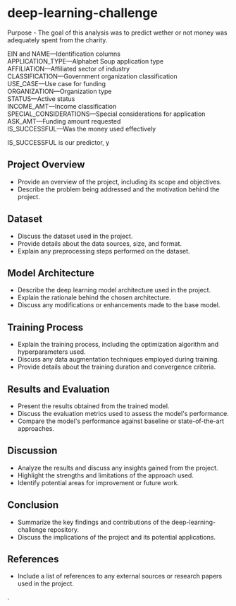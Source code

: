 # deep-learning-challenge


Purpose - The goal of this analysis was to predict wether or not money was adequately spent from the charity.

EIN and NAME—Identification columns  
APPLICATION_TYPE—Alphabet Soup application type  
AFFILIATION—Affiliated sector of industry  
CLASSIFICATION—Government organization classification  
USE_CASE—Use case for funding  
ORGANIZATION—Organization type  
STATUS—Active status  
INCOME_AMT—Income classification  
SPECIAL_CONSIDERATIONS—Special considerations for application  
ASK_AMT—Funding amount requested  
IS_SUCCESSFUL—Was the money used effectively  

IS_SUCCESSFUL is our predictor, y
## Project Overview
- Provide an overview of the project, including its scope and objectives.
- Describe the problem being addressed and the motivation behind the project.

## Dataset
- Discuss the dataset used in the project.
- Provide details about the data sources, size, and format.
- Explain any preprocessing steps performed on the dataset.

## Model Architecture
- Describe the deep learning model architecture used in the project.
- Explain the rationale behind the chosen architecture.
- Discuss any modifications or enhancements made to the base model.

## Training Process
- Explain the training process, including the optimization algorithm and hyperparameters used.
- Discuss any data augmentation techniques employed during training.
- Provide details about the training duration and convergence criteria.

## Results and Evaluation
- Present the results obtained from the trained model.
- Discuss the evaluation metrics used to assess the model's performance.
- Compare the model's performance against baseline or state-of-the-art approaches.

## Discussion
- Analyze the results and discuss any insights gained from the project.
- Highlight the strengths and limitations of the approach used.
- Identify potential areas for improvement or future work.

## Conclusion
- Summarize the key findings and contributions of the deep-learning-challenge repository.
- Discuss the implications of the project and its potential applications.

## References
- Include a list of references to any external sources or research papers used in the project.

.
